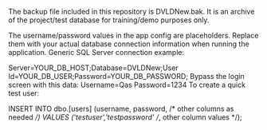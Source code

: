 

The backup file included in this repository is DVLDNew.bak. It is an archive of the project/test database for training/demo purposes only.

The username/password values in the app config are placeholders. Replace them with your actual database connection information when running the application. Generic SQL Server connection example:

Server=YOUR_DB_HOST;Database=DVLDNew;User Id=YOUR_DB_USER;Password=YOUR_DB_PASSWORD;
Bypass the login screen with this data: Username=Qas Password=1234
To create a quick test user:

INSERT INTO dbo.[users] (username, password, /* other columns as needed */)
VALUES ('testuser','testpassword' /*, other column values */);
